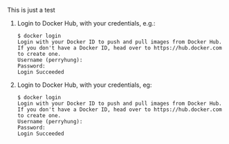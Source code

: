 This is just a test 

1. Login to Docker Hub, with your credentials, e.g.:

    ```
    $ docker login
    Login with your Docker ID to push and pull images from Docker Hub. If you don't have a Docker ID, head over to https://hub.docker.com to create one.
    Username (perryhung):
    Password:
    Login Succeeded
    ```

2. Login to Docker Hub, with your credentials, eg:

    ```
    $ docker login
    Login with your Docker ID to push and pull images from Docker Hub. If you don't have a Docker ID, head over to https://hub.docker.com to create one.
    Username (perryhung):
    Password:
    Login Succeeded
    
    ```
    